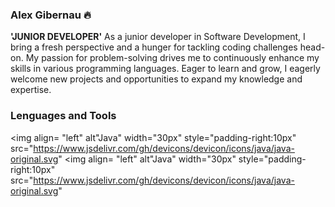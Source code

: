 ### Alex Gibernau 🔥

**'JUNIOR DEVELOPER'**
As a junior developer in Software Development, I bring a fresh perspective and a hunger for tackling coding challenges head-on. My passion for problem-solving drives me to continuously enhance my skills in various programming languages. Eager to learn and grow, I eagerly welcome new projects and opportunities to expand my knowledge and expertise.

### Lenguages and Tools
<img align= "left" alt"Java" width="30px" style="padding-right:10px" src="https://www.jsdelivr.com/gh/devicons/devicon/icons/java/java-original.svg"
<img align= "left" alt"Java" width="30px" style="padding-right:10px" src="https://www.jsdelivr.com/gh/devicons/devicon/icons/java/java-original.svg"

<!--
**AlexGibernau/AlexGibernau** is a ✨ _special_ ✨ repository because its `README.md` (this file) appears on your GitHub profile.

Here are some ideas to get you started:

- 🔭 I’m currently working on ...
- 🌱 I’m currently learning ...
- 👯 I’m looking to collaborate on ...
- 🤔 I’m looking for help with ...
- 💬 Ask me about ...
- 📫 How to reach me: ...
- 😄 Pronouns: ...
- ⚡ Fun fact: ...
-->
